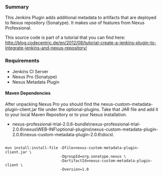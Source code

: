 <h3>Summary</h3>

This Jenkins Plugin adds additional metadata to artifacts that are deployed to Nexus repository (Sonatype). 
It makes use of features from Nexus Professional.

This source code is part of a tutorial that you can find here:<br>
http://blog.codecentric.de/en/2012/08/tutorial-create-a-jenkins-plugin-to-integrate-jenkins-and-nexus-repository/

<h3>Requirements</h3>

- Jenkins CI Server
- Nexus Pro (Sonatype)
- Nexus Metadata Plugin

<h4>Maven Dependencies</h4>

After unpacking Nexus Pro you should find the nexus-custom-metadata-plugin-client.jar file under the optional-plugins.
Take that JAR file and add it to your local Maven Repository or to your Nexus installation.

- nexus-professional-trial-2.0.6-bundle\nexus-professional-trial-2.0.6\nexus\WEB-INF\optional-plugins\nexus-custom-metadata-plugin-2.0.6\nexus-custom-metadata-plugin-2.0.6\docs\

<code>
mvn install:install-file -Dfile=nexus-custom-metadata-plugin-client.jar \
                         -DgroupId=org.sonatype.nexus \
                         -DartifactId=nexus-custom-metadata-plugin-client \
                         -Dversion=1.0
</code>                         